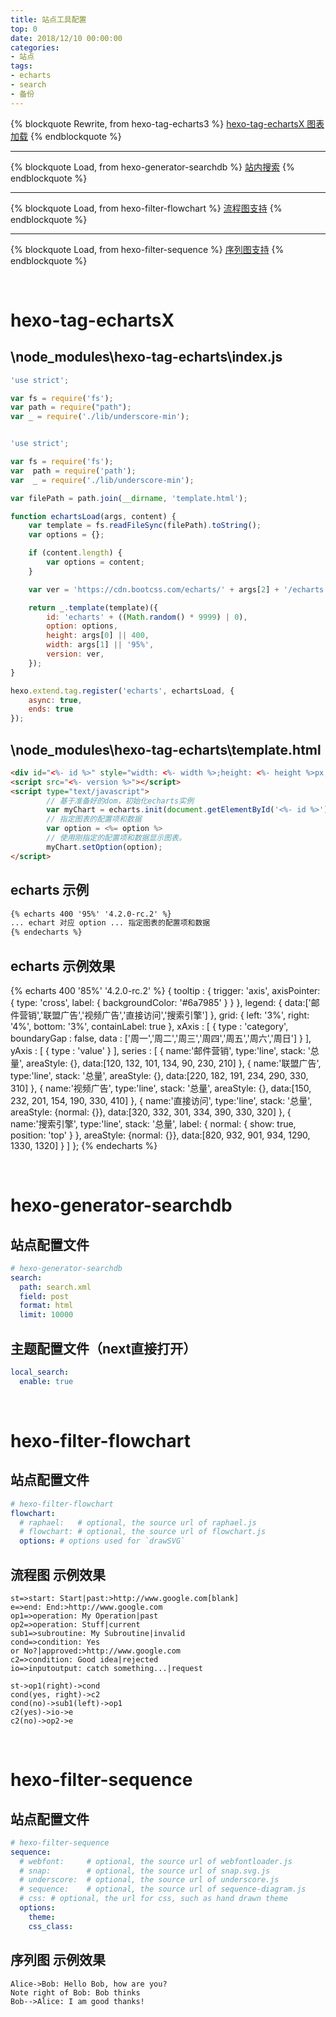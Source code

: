 ```yaml
---
title: 站点工具配置
top: 0
date: 2018/12/10 00:00:00
categories:
- 站点
tags:
- echarts
- search
- 备份
---
```


{% blockquote Rewrite, from hexo-tag-echarts3 %}
[hexo-tag-echartsX 图表加载](#hexo-tag-echartsX)
{% endblockquote %}

---

{% blockquote Load, from hexo-generator-searchdb %}
[站内搜索](#hexo-generator-searchdb)
{% endblockquote %}

---

{% blockquote Load, from hexo-filter-flowchart %}
[流程图支持](#hexo-filter-flowchart)
{% endblockquote %}

---

{% blockquote Load, from hexo-filter-sequence %}
[序列图支持](#hexo-filter-sequence)
{% endblockquote %}
 
<!-- more --> 

<br>

# hexo-tag-echartsX

## \node_modules\hexo-tag-echarts\index.js

```javascript
'use strict';

var fs = require('fs');
var path = require("path");
var _ = require('./lib/underscore-min');


'use strict';

var fs = require('fs');
var  path = require('path');
var  _ = require('./lib/underscore-min');

var filePath = path.join(__dirname, 'template.html');

function echartsLoad(args, content) {
    var template = fs.readFileSync(filePath).toString();
    var options = {};

    if (content.length) {
        var options = content;
    }

    var ver = 'https://cdn.bootcss.com/echarts/' + args[2] + '/echarts.min.js';

    return _.template(template)({
        id: 'echarts' + ((Math.random() * 9999) | 0),
        option: options,
        height: args[0] || 400,
        width: args[1] || '95%',
        version: ver,
    });
}

hexo.extend.tag.register('echarts', echartsLoad, {
    async: true,
    ends: true
});
```

## \node_modules\hexo-tag-echarts\template.html

```html
<div id="<%- id %>" style="width: <%- width %>;height: <%- height %>px;margin: 0 auto"></div>
<script src="<%- version %>"></script>
<script type="text/javascript">
        // 基于准备好的dom，初始化echarts实例
        var myChart = echarts.init(document.getElementById('<%- id %>'));
        // 指定图表的配置项和数据
        var option = <%= option %>
        // 使用刚指定的配置项和数据显示图表。
        myChart.setOption(option);
</script>
```

## echarts 示例

``` markdown .md
{% echarts 400 '95%' '4.2.0-rc.2' %}
... echart 对应 option ... 指定图表的配置项和数据
{% endecharts %}
```

## echarts 示例效果

{% echarts 400 '85%' '4.2.0-rc.2' %}
{
    tooltip : {
        trigger: 'axis',
        axisPointer: {
            type: 'cross',
            label: {
                backgroundColor: '#6a7985'
            }
        }
    },
    legend: {
        data:['邮件营销','联盟广告','视频广告','直接访问','搜索引擎']
    },
    grid: {
        left: '3%',
        right: '4%',
        bottom: '3%',
        containLabel: true
    },
    xAxis : [
        {
            type : 'category',
            boundaryGap : false,
            data : ['周一','周二','周三','周四','周五','周六','周日']
        }
    ],
    yAxis : [
        {
            type : 'value'
        }
    ],
    series : [
        {
            name:'邮件营销',
            type:'line',
            stack: '总量',
            areaStyle: {},
            data:[120, 132, 101, 134, 90, 230, 210]
        },
        {
            name:'联盟广告',
            type:'line',
            stack: '总量',
            areaStyle: {},
            data:[220, 182, 191, 234, 290, 330, 310]
        },
        {
            name:'视频广告',
            type:'line',
            stack: '总量',
            areaStyle: {},
            data:[150, 232, 201, 154, 190, 330, 410]
        },
        {
            name:'直接访问',
            type:'line',
            stack: '总量',
            areaStyle: {normal: {}},
            data:[320, 332, 301, 334, 390, 330, 320]
        },
        {
            name:'搜索引擎',
            type:'line',
            stack: '总量',
            label: {
                normal: {
                    show: true,
                    position: 'top'
                }
            },
            areaStyle: {normal: {}},
            data:[820, 932, 901, 934, 1290, 1330, 1320]
        }
    ]
};
{% endecharts %}

<br>

# hexo-generator-searchdb

## 站点配置文件

```yml
# hexo-generator-searchdb
search:
  path: search.xml
  field: post
  format: html
  limit: 10000
```

## 主题配置文件（next直接打开）

```yml
local_search:
  enable: true
```

<br>

# hexo-filter-flowchart

## 站点配置文件

```yml
# hexo-filter-flowchart
flowchart:
  # raphael:   # optional, the source url of raphael.js
  # flowchart: # optional, the source url of flowchart.js
  options: # options used for `drawSVG`
```

## 流程图 示例效果

```flow
st=>start: Start|past:>http://www.google.com[blank]
e=>end: End:>http://www.google.com
op1=>operation: My Operation|past
op2=>operation: Stuff|current
sub1=>subroutine: My Subroutine|invalid
cond=>condition: Yes
or No?|approved:>http://www.google.com
c2=>condition: Good idea|rejected
io=>inputoutput: catch something...|request

st->op1(right)->cond
cond(yes, right)->c2
cond(no)->sub1(left)->op1
c2(yes)->io->e
c2(no)->op2->e
```

<br>

# hexo-filter-sequence

## 站点配置文件

```yml
# hexo-filter-sequence
sequence:
  # webfont:     # optional, the source url of webfontloader.js
  # snap:        # optional, the source url of snap.svg.js
  # underscore:  # optional, the source url of underscore.js
  # sequence:    # optional, the source url of sequence-diagram.js
  # css: # optional, the url for css, such as hand drawn theme 
  options: 
    theme: 
    css_class:
```

## 序列图 示例效果

```sequence
Alice->Bob: Hello Bob, how are you?
Note right of Bob: Bob thinks
Bob-->Alice: I am good thanks!
```




